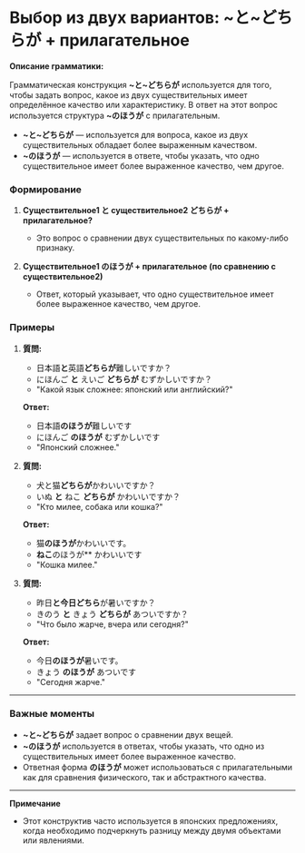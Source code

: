# Выбор из двух вариантов: **~と~どちらが** + прилагательное

**Описание грамматики:**

Грамматическая конструкция **~と~どちらが** используется для того, чтобы задать вопрос, какое из двух существительных имеет определённое качество или характеристику. В ответ на этот вопрос используется структура **~のほうが** с прилагательным.

- **~と~どちらが** — используется для вопроса, какое из двух существительных обладает более выраженным качеством.
- **~のほうが** — используется в ответе, чтобы указать, что одно существительное имеет более выраженное качество, чем другое.

### Формирование

1. **Существительное1 と существительное2 どちらが + прилагательное?**
   
   - Это вопрос о сравнении двух существительных по какому-либо признаку.
   
2. **Существительное1 のほうが + прилагательное (по сравнению с существительное2)**

   - Ответ, который указывает, что одно существительное имеет более выраженное качество, чем другое.

### Примеры

1. **質問:**

   - 日本語**と**英語**どちらが**難しいですか？
   - にほんご **と** えいご **どちらが** むずかしいですか？
   - "Какой язык сложнее: японский или английский?"

   **Ответ:**

   - 日本語**のほうが**難しいです
   - にほんご **のほうが** むずかしいです
   - "Японский сложнее."

2. **質問:**

   - 犬と猫**どちらが**かわいいですか？
   - いぬ **と** ねこ **どちらが** かわいいですか？
   - "Кто милее, собака или кошка?"

   **Ответ:**

   - 猫**のほうが**かわいいです。
   - **ねこ**のほうが** かわいいです
   - "Кошка милее."

3. **質問:**

   - 昨日**と今日どちら**が暑いですか？
   - きのう **と** きょう **どちらが** あついですか？
   - "Что было жарче, вчера или сегодня?"

   **Ответ:**

   - 今日**のほうが**暑いです。
   - きょう **のほうが** あついです
   - "Сегодня жарче."

---

### Важные моменты

- **~と~どちらが** задает вопрос о сравнении двух вещей.
- **~のほうが** используется в ответах, чтобы указать, что одно из существительных имеет более выраженное качество.
- Ответная форма **のほうが** может использоваться с прилагательными как для сравнения физического, так и абстрактного качества.

--- 

**Примечание**
- Этот конструктив часто используется в японских предложениях, когда необходимо подчеркнуть разницу между двумя объектами или явлениями.